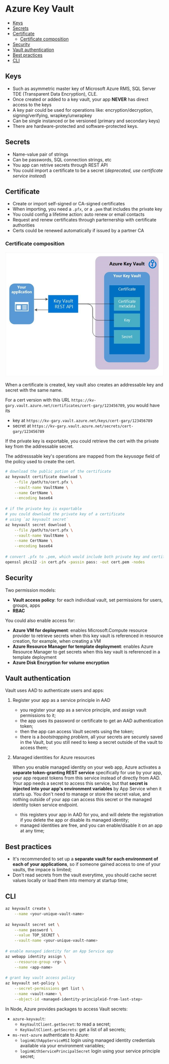 # Azure Key Vault

- [Keys](#keys)
- [Secrets](#secrets)
- [Certificate](#certificate)
  - [Certificate composition](#certificate-composition)
- [Security](#security)
- [Vault authentication](#vault-authentication)
- [Best practices](#best-practices)
- [CLI](#cli)


## Keys

  - Such as asymmetric master key of Microsoft Azure RMS, SQL Server TDE (Transparent Data Encryption), CLE.
  - Once created or added to a key vault, your app **NEVER** has direct access to the keys
  - A key pair could be used for operations like: encryption/decryption, signing/verifying, wrapkey/unwrapkey
  - Can be single instanced or be versioned (primary and secondary keys)
  - There are hardware-protected and software-protected keys.

## Secrets

  - Name-value pair of strings
  - Can be passwords, SQL connection strings, etc
  - You app can retrive secrets through REST API
  - You could import a certificate to be a secret (*deprecated, use certificate service instead*)


## Certificate

- Create or import self-signed or CA-signed certificates
- When importing, you need a `.pfx`, or a `.pem` that includes the private key
- You could config a lifetime action: auto renew or email contacts
- Request and renew certificates through parternership with certificate authorities
- Certs could be renewed automatically if issued by a partner CA

### Certificate composition

![Certificate composition](./images/azure_certificate-composition.png)

When a certificate is created, key vault also creates an addressable key and secret with the same name.

For a cert version with this URL `https://kv-gary.vault.azure.net/certificates/cert-gary/123456789`, you would have its
  - key at  `https://kv-gary.vault.azure.net/keys/cert-gary/123456789`
  - secret at  `https://kv-gary.vault.azure.net/secrets/cert-gary/123456789`

If the private key is exportable, you could retrieve the cert with the private key from the addressable secret.

The addresssable key's operations are mapped from the *keyusage* field of the policy used to create the cert.

```sh
# download the public potion of the certificate
az keyvault certificate download \
    --file /path/to/cert.pfx \
    --vault-name VaultName \
    --name CertName \
    --encoding base64

# if the private key is exportable
# you could download the private key of a certificate
# using `az keyvault secret`
az keyvault secret download \
    --file /path/to/cert.pfx \
    --vault-name VaultName \
    --name CertName \
    --encoding base64

# convert .pfx to .pem, which would include both private key and certificate
openssl pkcs12 -in cert.pfx -passin pass: -out cert.pem -nodes
```


## Security

Two permission models:

- **Vault access policy**: for each individual vault, set permissions for users, groups, apps
- **RBAC**

You could also enable access for:

- **Azure VM for deployment**: enables Microsoft.Compute resource provider to retrieve secrets when this key vault is referenced in resource creation, for example, when creating a VM
- **Azure Resource Manager for template deployment**: enables Azure Resource Manager to get secrets when this key vault is referenced in a template deployment
- **Azure Disk Encryption for volume encryption**

## Vault authentication

Vault uses AAD to authenticate users and apps:

1. Register your app as a service principle in AAD

    - you register your app as a service principle, and assign vault permissions to it;
    - the app uses its password or certificate to get an AAD authentication token;
    - then the app can access Vault secrets using the token;
    - there is a *bootstrapping problem*, all your secrets are securely saved in the Vault, but you still need to keep a secret outside of the vault to access them;

2. Managed identities for Azure resources

    When you enable managed identity on your web app, Azure activates a **separate token-granting REST service** specifically for use by your app, your app request tokens from this service instead of directly from AAD. Your app needs a secret to access this service, but that **secret is injected into your app's environment variables** by App Service when it starts up. You don't need to manage or store the secret value, and nothing outside of your app can access this secret or the managed identity token service endpoint.

    - this registers your app in AAD for you, and will delete the registration if you delete the app or disable its managed identity;
    - managed identities are free, and you can enable/disable it on an app at any time;


## Best practices

- It's recommended to set up a **separate vault for each environment of each of your applications**, so if someone gained access to one of your vaults, the impace is limited;
- Don't read secrets from the vault everytime, you should cache secret values locally or load them into memory at startup time;


## CLI

```sh
az keyvault create \
    --name <your-unique-vault-name>

az keyvault secret set \
    --name password \
    --value TOP_SECRET \
    --vault-name <your-unique-vault-name>

# enable managed identity for an App Service app
az webapp identity assign \
    --resource-group <rg> \
    --name <app-name>

# grant key vault access policy
az keyvault set-policy \
    --secret-permissions get list \
    --name <vault-name> \
    --object-id <managed-identity-principleid-from-last-step>
```

In Node, Azure provides packages to access Vault secrets:

- `azure-keyvault`:
  - `KeyVaultClient.getSecret`: to read a secret;
  - `KeyVaultClient.getSecrets`: get a list of all secrets;
- `ms-rest-azure` authenticate to Azure:
  - `loginWithAppServiceMSI` login using managed identity credentials available via your environment variables;
  - `loginWithServicePrincipalSecret` login using your service principle secret;

